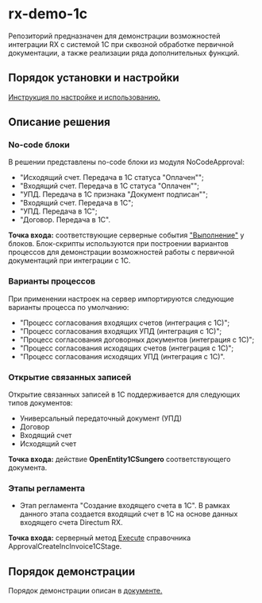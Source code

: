 # rx-demo-1c

Репозиторий предназначен для демонстрации возможностей интеграции RX с системой 1С при сквозной обработке первичной документации, а также реализации ряда дополнительных функций.
 
## Порядок установки и настройки
[Инструкция по настройке и использованию.](http://aura.npo-comp.ru/Sungero?type=09584896-81e2-4c83-8f6c-70eb8321e1d0&id=650982)

## Описание решения
### No-code блоки 
В решении представлены no-code блоки из модуля NoCodeApproval: 
+ "Исходящий счет. Передача в 1С статуса "Оплачен"";
+ "Входящий счет. Передача в 1С статуса "Оплачен"";
+ "УПД. Передача в 1С признака "Документ подписан"";
+ "Входящий счет. Передача в 1С";
+ "УПД. Передача в 1С";
+ "Договор. Передача в 1С".

**Точка входа:** соответствующие серверные события ["Выполнение"](https://github.com/DirectumCompany/rx-demo-1c/blob/master/src/Packages/Sungero.NoCodeApproval/Sungero.NoCodeApproval.Server/ModuleServerFunctions.cs#L17-L131) у блоков.
Блок-скрипты используются при построении вариантов процессов для демонстрации возможностей работы с первичной документаций при интеграции с 1С.

### Варианты процессов
При применении настроек на сервер импортируются следующие варианты процесса по умолчанию: 

+ "Процесс согласования входящих счетов (интеграция с 1С)";
+ "Процесс согласования входящих УПД (интеграция с 1С)";
+ "Процесс согласования договорных документов (интеграция с 1С)";
+ "Процесс согласования исходящих счетов (интеграция с 1С)";
+ "Процесс согласования исходящих УПД (интеграция с 1С)".

### Открытие связанных записей 
Открытие связанных записей в 1С поддерживается для следующих типов документов:
+ Универсальный передаточный документ (УПД)
+ Договор
+ Входящий счет
+ Исходящий счет

**Точка входа:** действие **OpenEntity1CSungero** соответствующего документа.

### Этапы регламента
+ Этап регламента "Создание входящего счета в 1С". В рамках данного этапа создается входящий счет в 1С на основе данных входящего счета Directum RX.
  
**Точка входа:** серверный метод [Execute](https://github.com/DirectumCompany/rx-demo-1c/blob/master/src/Packages/Sungero.RuleBasedApproval/Sungero.RuleBasedApproval.Server/SendIncomingInvoiceTo1CStage/SendIncomingInvoiceTo1CStageServerFunctions.cs#L18-L61) справочника ApprovalCreateIncInvoice1CStage. 

## Порядок демонстрации
Порядок демонстрации опиcан в [документе.](http://aura.npo-comp.ru/Sungero?type=09584896-81e2-4c83-8f6c-70eb8321e1d0&id=649285)